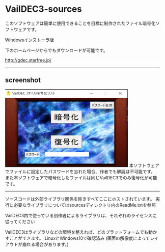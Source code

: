 <h1>VailDEC3-sources</h1>

<p>このソフトウェアは簡単に使用できることを目標に制作されたファイル暗号化ソフトウェアです。</p>
<a href="https://github.com/Vail-Zero/VailDEC3-sources/releases/tag/1.0.0">Windowsインストーラ版</a>
<p>下のホームページからでもダウンロードが可能です。<br></p>
<a href="http://gdec.starfree.jp/">http://gdec.starfree.jp/</a>
<hr></hr>
<h2>screenshot</h2>
<img src="./img/screenshot.PNG" width="400" height="253">
本ソフトウェアでファイルに設定したパスワードを忘れた場合、作者でも解読は不可能です。
<br>
また本ソフトウェアで暗号化したファイルは同じVailDEC3でのみ復号化が可能です。
<hr></hr>
ソースコードは外部ライブラリ関係を除きすべてここにホストされています。
実行に必要なライブラリについてはsourcesディレクトリ内のReadMe.txtを参照

VailDEC3内で使っている別作者によるライブラリは、それぞれのライセンスに従ってください

VailDEC3はライブラリなどの環境を整えれば、どのプラットフォームでも動かすことができます。
LinuxとWindows10で確認済み
(画面の解像度によってレイアウトが崩れる場合があります。)